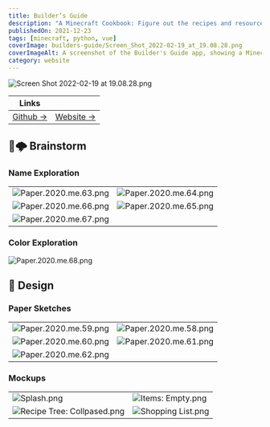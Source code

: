 ```yaml
---
title: Builder’s Guide
description: "A Minecraft Cookbook: Figure out the recipes and resources you’ll need for your next build!"
publishedOn: 2021-12-23
tags: [minecraft, python, vue]
coverImage: builders-guide/Screen_Shot_2022-02-19_at_19.08.28.png
coverImageAlt: A screenshot of the Builder's Guide app, showing a Minecraft recipe and resources
category: website
---
```


![Screen Shot 2022-02-19 at 19.08.28.png](builders-guide/Screen_Shot_2022-02-19_at_19.08.28.png)

| Links | |
| ------ | ------- |
| [Github →](https://github.com/thalida/builders-guide) |  [Website →](https://builders-guide.app/splash) |


## 🧠🌩 Brainstorm


### Name Exploration

| | |
| --- | --- |
| ![Paper.2020.me.63.png](builders-guide/Paper.2020.me.63.png) | ![Paper.2020.me.64.png](builders-guide/Paper.2020.me.64.png) |
| ![Paper.2020.me.66.png](builders-guide/Paper.2020.me.66.png) | ![Paper.2020.me.65.png](builders-guide/Paper.2020.me.65.png) |
| ![Paper.2020.me.67.png](builders-guide/Paper.2020.me.67.png) | |


### Color Exploration

![Paper.2020.me.68.png](builders-guide/Paper.2020.me.68.png)


## 🎨 Design


### Paper Sketches

| | |
| --- | --- |
| ![Paper.2020.me.59.png](builders-guide/Paper.2020.me.59.png) | ![Paper.2020.me.58.png](builders-guide/Paper.2020.me.58.png) |
| ![Paper.2020.me.60.png](builders-guide/Paper.2020.me.60.png) | ![Paper.2020.me.61.png](builders-guide/Paper.2020.me.61.png) |
| ![Paper.2020.me.62.png](builders-guide/Paper.2020.me.62.png) | |


### Mockups

| | |
| --- | --- |
| ![Splash.png](builders-guide/Splash.png) | ![Items: Empty.png](builders-guide/Items_Empty.png) |
| ![Recipe Tree: Collpased.png](builders-guide/Recipe_Tree_Collpased.png) | ![Shopping List.png](builders-guide/Shopping_List.png) |
